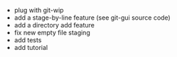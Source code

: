 * plug with git-wip
* add a stage-by-line feature (see git-gui source code)
* add a directory add feature
* fix new empty file staging
* add tests
* add tutorial
